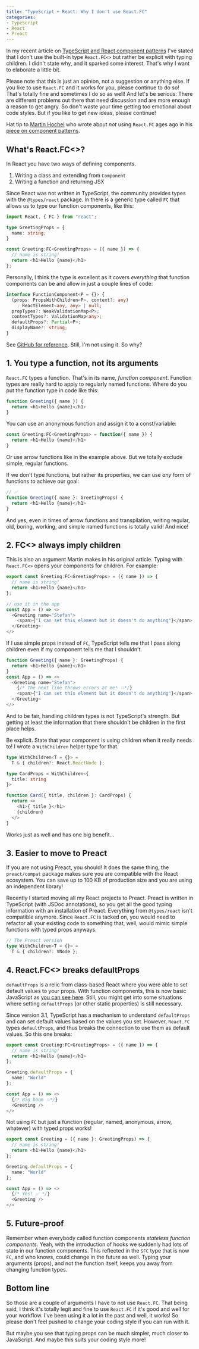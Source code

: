 ```yaml
---
title: "TypeScript + React: Why I don't use React.FC"
categories:
- TypeScript
- React
- Preact
---
```


In my recent article on [TypeScript and React component patterns](/typescript-react-component-patterns/) I've stated that I don't use the built-in type `React.FC<>` but rather be explicit with typing children. I didn't state why, and it sparked some interest. That's why I want to elaborate a little bit.

Please note that this is just an opinion, not a suggestion or anything else. If you like to use `React.FC` and it works for you, please continue to do so! That's totally fine and sometimes I do so as well! And let's be serious: There are different problems out there that need discussion and are more enough a reason to get angry. So don't waste your time getting too emotional about code styles. But if you like to get new ideas, please continue!

Hat tip to [Martin Hochel](https://twitter.com/martin_hotell) who wrote about *not* using `React.FC` ages ago in his [piece on component patterns](https://levelup.gitconnected.com/ultimate-react-component-patterns-with-typescript-2-8-82990c516935).

## What's React.FC<>?

In React you have two ways of defining components. 

1. Writing a class and extending from `Component`
2. Writing a function and returning JSX

Since React was not written in TypeScript, the community provides types with the `@types/react` package. In there is a generic type called `FC` that allows us to type our function components, like this:

```typescript
import React, { FC } from "react";

type GreetingProps = {
  name: string;
}

const Greeting:FC<GreetingProps> = ({ name }) => {
  // name is string!
  return <h1>Hello {name}</h1>
};
```

Personally, I think the type is excellent as it covers *everything* that function components can be and allow in just a couple lines of code:

```typescript
interface FunctionComponent<P = {}> {
  (props: PropsWithChildren<P>, context?: any)
    : ReactElement<any, any> | null;
  propTypes?: WeakValidationMap<P>;
  contextTypes?: ValidationMap<any>;
  defaultProps?: Partial<P>;
  displayName?: string;
}
```

See [GitHub for reference](https://github.com/DefinitelyTyped/DefinitelyTyped/blob/master/types/react/index.d.ts#L546). Still, I'm not using it. So why?

##  1. You type a function, not its arguments

`React.FC` types a function. That's in its name, *function component*. Function types are really hard to apply to regularly named functions. Where do you put the function type in code like this:

```typescript
function Greeting({ name }) {
  return <h1>Hello {name}</h1>
}
```

You can use an anonymous function and assign it to a const/variable:

```typescript
const Greeting:FC<GreetingProps> = function({ name }) {
  return <h1>Hello {name}</h1>
}
```

Or use arrow functions like in the example above. But we totally exclude simple, regular functions.

If we don't type functions, but rather its properties, we can use *any* form of functions to achieve our goal:

```typescript
// ✅
function Greeting({ name }: GreetingProps) {
  return <h1>Hello {name}</h1>
}
```

And yes, even in times of arrow functions and transpilation, writing regular, old, boring, working, and simple named functions is totally valid! And nice!

## 2. FC<> always imply children

This is also an argument Martin makes in his original article. Typing with `React.FC<>` opens your components for children. For example:

```typescript
export const Greeting:FC<GreetingProps> = ({ name }) => {
  // name is string!
  return <h1>Hello {name}</h1>
};

// use it in the app
const App = () => <>
  <Greeting name="Stefan">
    <span>{"I can set this element but it doesn't do anything"}</span>
  </Greeting>
</>
```

If I use simple props instead of `FC`, TypeScript tells me that I pass along children even if my component tells me that I shouldn't.

```typescript
function Greeting({ name }: GreetingProps) {
  return <h1>Hello {name}</h1>
}
const App = () => <>
  <Greeting name="Stefan">
    {/* The next line throws errors at me! 💥*/}
    <span>{"I can set this element but it doesn't do anything"}</span>
  </Greeting>
</>
```

And to be fair, handling children types is not TypeScript's strength. But getting at least the information that there shouldn't be children in the first place helps.

Be explicit. State that your component is using children when it really needs to! I wrote a `WithChildren` helper type for that.

```typescript
type WithChildren<T = {}> = 
  T & { children?: React.ReactNode };

type CardProps = WithChildren<{
  title: string
}>

function Card({ title, children }: CardProps) {
  return <>
    <h1>{ title }</h1>
    {children}
  </>
}
```

Works just as well and has one big benefit...

## 3. Easier to move to Preact

If you are not using Preact, you should! It does the same thing, the `preact/compat` package makes sure you are compatible with the React ecosystem. You can save up to 100 KB of production size and you are using an independent library!

Recently I started moving all my React projects to Preact. Preact is written in TypeScript (with JSDoc annotations), so you get all the good typing information with an installation of Preact. Everything from `@types/react` isn't compatible anymore. Since `React.FC` is tacked on, you would need to refactor all your existing code to something that, well, would mimic simple functions with typed props anyways.

```typescript
// The Preact version
type WithChildren<T = {}> = 
  T & { children?: VNode };
```

## 4. React.FC<> breaks defaultProps

`defaultProps` is a relic from class-based React where you were able to set default values to your props. With function components, this is now basic JavaScript as [you can see here](/typescript-react-component-patterns/#default-props). Still, you might get into some situations where setting `defaultProps` (or other static properties) is still necessary.

Since version 3.1, TypeScript has a mechanism to understand `defaultProps` and can set default values based on the values you set. However, `React.FC` types `defaultProps`, and thus breaks the connection to use them as default values. So this one breaks:

```typescript
export const Greeting:FC<GreetingProps> = ({ name }) => {
  // name is string!
  return <h1>Hello {name}</h1>
};

Greeting.defaultProps = {
  name: "World"
};

const App = () => <>
  {/* Big boom 💥*/}
  <Greeting />
</>
```

Not using `FC` but just a function (regular, named, anonymous, arrow, whatever) with typed props works!

```typescript
export const Greeting = ({ name }: GreetingProps) => {
  // name is string!
  return <h1>Hello {name}</h1>
};

Greeting.defaultProps = {
  name: "World"
};

const App = () => <>
  {/* Yes! ✅ */}
  <Greeting />
</>
```

## 5. Future-proof

Remember when everybody called function components *stateless function components*. Yeah, with the introduction of hooks we suddenly had lots of state in our function components. This reflected in the `SFC` type that is now `FC`, and who knows, could change in the future as well. Typing your arguments (props), and not the function itself, keeps you away from changing function types. 

## Bottom line

So those are a couple of arguments I have to not use `React.FC`. That being said, I think it's totally legit and fine to use `React.FC` if it's good and well for your workflow. I've been using it a lot in the past and well, it works! So please don't feel pushed to change your coding style if you can run with it. 

But maybe you see that typing props can be much simpler, much closer to JavaScript. And maybe this suits your coding style more!
